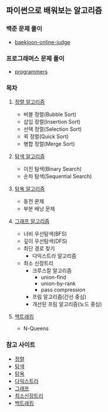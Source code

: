 ## 파이썬으로 배워보는 알고리즘

### 백준 문제 풀이
- [baekjoon-online-judge](https://github.com/dnjscksdn98/baekjoon-algorithm)

### 프로그래머스 문제 풀이
- [programmers](https://github.com/dnjscksdn98/programmers-algorithm)

### 목차
1) [정렬 알고리즘](https://github.com/dnjscksdn98/algorithm-sorting)
    - 버블 정렬(Bubble Sort)
    - 삽입 정렬(Insertion Sort)
    - 선택 정렬(Selection Sort)
    - 퀵 정렬(Quick Sort)
    - 병합 정렬(Merge Sort)

2) [탐색 알고리즘](https://github.com/dnjscksdn98/algorithm-searching)
    - 이진 탐색(Binary Search)
    - 순차 탐색(Sequential Search)
    
3) [탐욕 알고리즘](https://velog.io/@dnjscksdn98/%EC%95%8C%EA%B3%A0%EB%A6%AC%EC%A6%98-%ED%83%90%EC%9A%95-%EC%95%8C%EA%B3%A0%EB%A6%AC%EC%A6%98)
    - 동전 문제
    - 부분 배낭 문제

4) [그래프 알고리즘](https://github.com/dnjscksdn98/algorithm-graph)
    - 너비 우선탐색(BFS)
    - 깊이 우선탐색(DFS)
    - 최단 경로 찾기
      - 다익스트라 알고리즘
    - 최소 신장트리
      - 크루스칼 알고리즘
        - union-find
        - union-by-rank
        - pass compression
      - 프림 알고리즘(간선 중심)
      - 개선된 프림 알고리즘(노드 중심)
      
5) [백트래킹](https://github.com/dnjscksdn98/algorithm-backtracking)
    - N-Queens
        
### 참고 사이트
- [정렬](https://velog.io/@dnjscksdn98/%EC%95%8C%EA%B3%A0%EB%A6%AC%EC%A6%98-%EC%A0%95%EB%A0%AC)
- [탐색](https://velog.io/@dnjscksdn98/%EC%95%8C%EA%B3%A0%EB%A6%AC%EC%A6%98-%ED%83%90%EC%83%89)
- [탐욕](https://velog.io/@dnjscksdn98/%EC%95%8C%EA%B3%A0%EB%A6%AC%EC%A6%98-%ED%83%90%EC%9A%95-%EC%95%8C%EA%B3%A0%EB%A6%AC%EC%A6%98)
- [다익스트라](https://velog.io/@dnjscksdn98/%EC%95%8C%EA%B3%A0%EB%A6%AC%EC%A6%98-%EB%8B%A4%EC%9D%B5%EC%8A%A4%ED%8A%B8%EB%9D%BC)
- [그래프](https://velog.io/@dnjscksdn98/%EC%95%8C%EA%B3%A0%EB%A6%AC%EC%A6%98-%EA%B7%B8%EB%9E%98%ED%94%84)
- [최소신장트리](https://velog.io/@dnjscksdn98/%EC%95%8C%EA%B3%A0%EB%A6%AC%EC%A6%98-%EC%B5%9C%EC%86%8C-%EC%8B%A0%EC%9E%A5-%ED%8A%B8%EB%A6%AC)
- [백트래킹](https://velog.io/@dnjscksdn98/%EC%95%8C%EA%B3%A0%EB%A6%AC%EC%A6%98-%EB%B0%B1-%ED%8A%B8%EB%9E%98%ED%82%B9)

